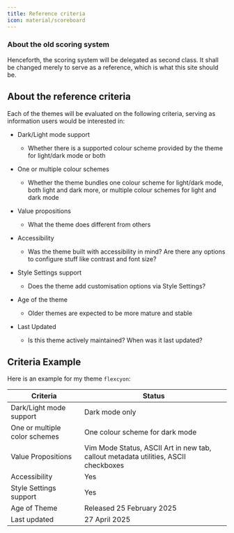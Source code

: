 ```yaml
---
title: Reference criteria
icon: material/scoreboard
---
```


### About the old scoring system
Henceforth, the scoring system will be delegated as second class. It shall be changed merely to serve as a reference, which is what this site should be.

## About the reference criteria
Each of the themes will be evaluated on the following criteria, serving as information users would be interested in:

- Dark/Light mode support
    - Whether there is a supported colour scheme provided by the theme for light/dark mode or both

- One or multiple colour schemes
    - Whether the theme bundles one colour scheme for light/dark mode, both light and dark more, or multiple colour schemes for light and dark mode

- Value propositions 
    - What the theme does different from others

- Accessibility
    - Was the theme built with accessibility in mind? Are there any options to configure stuff like contrast and font size?

- Style Settings support
    - Does the theme add customisation options via Style Settings?

- Age of the theme 
    - Older themes are expected to be more mature and stable

- Last Updated
    - Is this theme actively maintained? When was it last updated?


## Criteria Example
Here is an example for my theme `flexcyon`:

| Criteria | Status | 
| --- | --- | 
| Dark/Light mode support | Dark mode only | 
| One or multiple color schemes | One colour scheme for dark mode | 
| Value Propositions | Vim Mode Status, ASCII Art in new tab, callout metadata utilities, ASCII checkboxes | 
| Accessibility | Yes | 
| Style Settings support | Yes | 
| Age of Theme | Released 25 February 2025 | 
| Last updated | 27 April 2025 | 